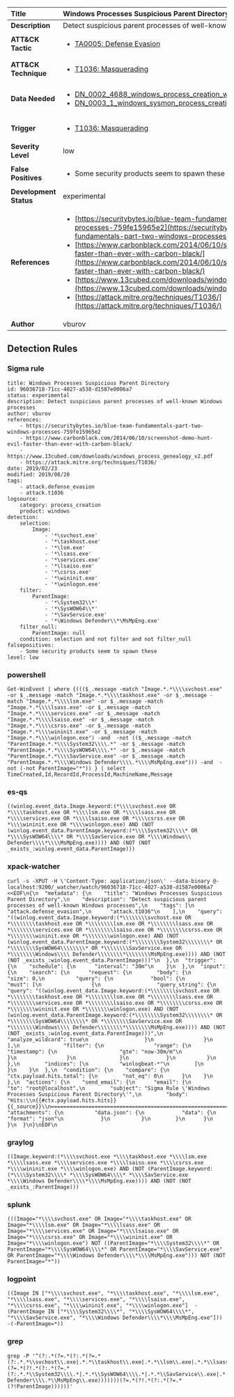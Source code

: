 | Title                    | Windows Processes Suspicious Parent Directory       |
|:-------------------------|:------------------|
| **Description**          | Detect suspicious parent processes of well-known Windows processes |
| **ATT&amp;CK Tactic**    |  <ul><li>[TA0005: Defense Evasion](https://attack.mitre.org/tactics/TA0005)</li></ul>  |
| **ATT&amp;CK Technique** | <ul><li>[T1036: Masquerading](https://attack.mitre.org/techniques/T1036)</li></ul>  |
| **Data Needed**          | <ul><li>[DN_0002_4688_windows_process_creation_with_commandline](../Data_Needed/DN_0002_4688_windows_process_creation_with_commandline.md)</li><li>[DN_0003_1_windows_sysmon_process_creation](../Data_Needed/DN_0003_1_windows_sysmon_process_creation.md)</li></ul>  |
| **Trigger**              | <ul><li>[T1036: Masquerading](../Triggers/T1036.md)</li></ul>  |
| **Severity Level**       | low |
| **False Positives**      | <ul><li>Some security products seem to spawn these</li></ul>  |
| **Development Status**   | experimental |
| **References**           | <ul><li>[https://securitybytes.io/blue-team-fundamentals-part-two-windows-processes-759fe15965e2](https://securitybytes.io/blue-team-fundamentals-part-two-windows-processes-759fe15965e2)</li><li>[https://www.carbonblack.com/2014/06/10/screenshot-demo-hunt-evil-faster-than-ever-with-carbon-black/](https://www.carbonblack.com/2014/06/10/screenshot-demo-hunt-evil-faster-than-ever-with-carbon-black/)</li><li>[https://www.13cubed.com/downloads/windows_process_genealogy_v2.pdf](https://www.13cubed.com/downloads/windows_process_genealogy_v2.pdf)</li><li>[https://attack.mitre.org/techniques/T1036/](https://attack.mitre.org/techniques/T1036/)</li></ul>  |
| **Author**               | vburov |


## Detection Rules

### Sigma rule

```
title: Windows Processes Suspicious Parent Directory
id: 96036718-71cc-4027-a538-d1587e0006a7
status: experimental
description: Detect suspicious parent processes of well-known Windows processes
author: vburov
references:
    - https://securitybytes.io/blue-team-fundamentals-part-two-windows-processes-759fe15965e2
    - https://www.carbonblack.com/2014/06/10/screenshot-demo-hunt-evil-faster-than-ever-with-carbon-black/
    - https://www.13cubed.com/downloads/windows_process_genealogy_v2.pdf
    - https://attack.mitre.org/techniques/T1036/
date: 2019/02/23
modified: 2019/08/20
tags:
    - attack.defense_evasion
    - attack.t1036
logsource:
    category: process_creation
    product: windows
detection:
    selection:
        Image:
            - '*\svchost.exe'
            - '*\taskhost.exe'
            - '*\lsm.exe'
            - '*\lsass.exe'
            - '*\services.exe'
            - '*\lsaiso.exe'
            - '*\csrss.exe'
            - '*\wininit.exe'
            - '*\winlogon.exe'
    filter:
        ParentImage:
            - '*\System32\\*'
            - '*\SysWOW64\\*'
            - '*\SavService.exe'
            - '*\Windows Defender\\*\MsMpEng.exe'
    filter_null:
        ParentImage: null
    condition: selection and not filter and not filter_null
falsepositives:
    - Some security products seem to spawn these
level: low

```





### powershell
    
```
Get-WinEvent | where {((($_.message -match "Image.*.*\\\\svchost.exe" -or $_.message -match "Image.*.*\\\\taskhost.exe" -or $_.message -match "Image.*.*\\\\lsm.exe" -or $_.message -match "Image.*.*\\\\lsass.exe" -or $_.message -match "Image.*.*\\\\services.exe" -or $_.message -match "Image.*.*\\\\lsaiso.exe" -or $_.message -match "Image.*.*\\\\csrss.exe" -or $_.message -match "Image.*.*\\\\wininit.exe" -or $_.message -match "Image.*.*\\\\winlogon.exe") -and  -not (($_.message -match "ParentImage.*.*\\\\System32\\\\.*" -or $_.message -match "ParentImage.*.*\\\\SysWOW64\\\\.*" -or $_.message -match "ParentImage.*.*\\\\SavService.exe" -or $_.message -match "ParentImage.*.*\\\\Windows Defender\\\\.*\\\\MsMpEng.exe"))) -and  -not (-not ParentImage="*")) } | select TimeCreated,Id,RecordId,ProcessId,MachineName,Message
```


### es-qs
    
```
((winlog.event_data.Image.keyword:(*\\\\svchost.exe OR *\\\\taskhost.exe OR *\\\\lsm.exe OR *\\\\lsass.exe OR *\\\\services.exe OR *\\\\lsaiso.exe OR *\\\\csrss.exe OR *\\\\wininit.exe OR *\\\\winlogon.exe) AND (NOT (winlog.event_data.ParentImage.keyword:(*\\\\System32\\\\* OR *\\\\SysWOW64\\\\* OR *\\\\SavService.exe OR *\\\\Windows\\ Defender\\\\*\\\\MsMpEng.exe)))) AND (NOT (NOT _exists_:winlog.event_data.ParentImage)))
```


### xpack-watcher
    
```
curl -s -XPUT -H \'Content-Type: application/json\' --data-binary @- localhost:9200/_watcher/watch/96036718-71cc-4027-a538-d1587e0006a7 <<EOF\n{\n  "metadata": {\n    "title": "Windows Processes Suspicious Parent Directory",\n    "description": "Detect suspicious parent processes of well-known Windows processes",\n    "tags": [\n      "attack.defense_evasion",\n      "attack.t1036"\n    ],\n    "query": "((winlog.event_data.Image.keyword:(*\\\\\\\\svchost.exe OR *\\\\\\\\taskhost.exe OR *\\\\\\\\lsm.exe OR *\\\\\\\\lsass.exe OR *\\\\\\\\services.exe OR *\\\\\\\\lsaiso.exe OR *\\\\\\\\csrss.exe OR *\\\\\\\\wininit.exe OR *\\\\\\\\winlogon.exe) AND (NOT (winlog.event_data.ParentImage.keyword:(*\\\\\\\\System32\\\\\\\\* OR *\\\\\\\\SysWOW64\\\\\\\\* OR *\\\\\\\\SavService.exe OR *\\\\\\\\Windows\\\\ Defender\\\\\\\\*\\\\\\\\MsMpEng.exe)))) AND (NOT (NOT _exists_:winlog.event_data.ParentImage)))"\n  },\n  "trigger": {\n    "schedule": {\n      "interval": "30m"\n    }\n  },\n  "input": {\n    "search": {\n      "request": {\n        "body": {\n          "size": 0,\n          "query": {\n            "bool": {\n              "must": [\n                {\n                  "query_string": {\n                    "query": "((winlog.event_data.Image.keyword:(*\\\\\\\\svchost.exe OR *\\\\\\\\taskhost.exe OR *\\\\\\\\lsm.exe OR *\\\\\\\\lsass.exe OR *\\\\\\\\services.exe OR *\\\\\\\\lsaiso.exe OR *\\\\\\\\csrss.exe OR *\\\\\\\\wininit.exe OR *\\\\\\\\winlogon.exe) AND (NOT (winlog.event_data.ParentImage.keyword:(*\\\\\\\\System32\\\\\\\\* OR *\\\\\\\\SysWOW64\\\\\\\\* OR *\\\\\\\\SavService.exe OR *\\\\\\\\Windows\\\\ Defender\\\\\\\\*\\\\\\\\MsMpEng.exe)))) AND (NOT (NOT _exists_:winlog.event_data.ParentImage)))",\n                    "analyze_wildcard": true\n                  }\n                }\n              ],\n              "filter": {\n                "range": {\n                  "timestamp": {\n                    "gte": "now-30m/m"\n                  }\n                }\n              }\n            }\n          }\n        },\n        "indices": [\n          "winlogbeat-*"\n        ]\n      }\n    }\n  },\n  "condition": {\n    "compare": {\n      "ctx.payload.hits.total": {\n        "not_eq": 0\n      }\n    }\n  },\n  "actions": {\n    "send_email": {\n      "email": {\n        "to": "root@localhost",\n        "subject": "Sigma Rule \'Windows Processes Suspicious Parent Directory\'",\n        "body": "Hits:\\n{{#ctx.payload.hits.hits}}{{_source}}\\n================================================================================\\n{{/ctx.payload.hits.hits}}",\n        "attachments": {\n          "data.json": {\n            "data": {\n              "format": "json"\n            }\n          }\n        }\n      }\n    }\n  }\n}\nEOF\n
```


### graylog
    
```
((Image.keyword:(*\\\\svchost.exe *\\\\taskhost.exe *\\\\lsm.exe *\\\\lsass.exe *\\\\services.exe *\\\\lsaiso.exe *\\\\csrss.exe *\\\\wininit.exe *\\\\winlogon.exe) AND (NOT (ParentImage.keyword:(*\\\\System32\\\\* *\\\\SysWOW64\\\\* *\\\\SavService.exe *\\\\Windows Defender\\\\*\\\\MsMpEng.exe)))) AND (NOT (NOT _exists_:ParentImage)))
```


### splunk
    
```
(((Image="*\\\\svchost.exe" OR Image="*\\\\taskhost.exe" OR Image="*\\\\lsm.exe" OR Image="*\\\\lsass.exe" OR Image="*\\\\services.exe" OR Image="*\\\\lsaiso.exe" OR Image="*\\\\csrss.exe" OR Image="*\\\\wininit.exe" OR Image="*\\\\winlogon.exe") NOT ((ParentImage="*\\\\System32\\\\*" OR ParentImage="*\\\\SysWOW64\\\\*" OR ParentImage="*\\\\SavService.exe" OR ParentImage="*\\\\Windows Defender\\\\*\\\\MsMpEng.exe"))) NOT (NOT ParentImage="*"))
```


### logpoint
    
```
((Image IN ["*\\\\svchost.exe", "*\\\\taskhost.exe", "*\\\\lsm.exe", "*\\\\lsass.exe", "*\\\\services.exe", "*\\\\lsaiso.exe", "*\\\\csrss.exe", "*\\\\wininit.exe", "*\\\\winlogon.exe"]  -(ParentImage IN ["*\\\\System32\\\\*", "*\\\\SysWOW64\\\\*", "*\\\\SavService.exe", "*\\\\Windows Defender\\\\*\\\\MsMpEng.exe"]))  -(-ParentImage=*))
```


### grep
    
```
grep -P '^(?:.*(?=.*(?:.*(?=.*(?:.*.*\\svchost\\.exe|.*.*\\taskhost\\.exe|.*.*\\lsm\\.exe|.*.*\\lsass\\.exe|.*.*\\services\\.exe|.*.*\\lsaiso\\.exe|.*.*\\csrss\\.exe|.*.*\\wininit\\.exe|.*.*\\winlogon\\.exe))(?=.*(?!.*(?:.*(?=.*(?:.*.*\\System32\\\\.*|.*.*\\SysWOW64\\\\.*|.*.*\\SavService\\.exe|.*.*\\Windows Defender\\\\.*\\MsMpEng\\.exe)))))))(?=.*(?!.*(?:.*(?=.*(?!ParentImage))))))'
```



